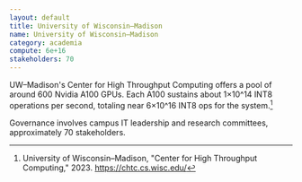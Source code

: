 ```yaml
---
layout: default
title: University of Wisconsin–Madison
name: University of Wisconsin–Madison
category: academia
compute: 6e+16
stakeholders: 70
---
```


UW–Madison's Center for High Throughput Computing offers a pool of
around 600 Nvidia A100 GPUs. Each A100 sustains about
1×10^14 INT8 operations per second, totaling near 6×10^16 INT8 ops for
the system.[^1]

Governance involves campus IT leadership and research committees,
approximately 70 stakeholders.

[^1]: University of Wisconsin–Madison, "Center for High Throughput
Computing," 2023. <https://chtc.cs.wisc.edu/>
